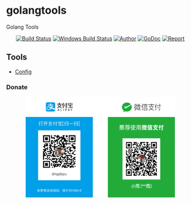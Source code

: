 # golangtools

Golang Tools

<p align="center">
    <a href="https://travis-ci.org/dingdayu/golangtools"><img src="https://travis-ci.org/dingdayu/golangtools.svg?branch=master" alt="Build Status"></img></a>
    <a href="https://ci.appveyor.com/project/dingdayu/golangtools"><img src="https://ci.appveyor.com/api/projects/status/github/dingdayu/golangtools?svg=true&branch=master&passingText=Windows%20-%20OK&failingText=Windows%20-%20failed&pendingText=Windows%20-%20pending" alt="Windows Build Status"></a>
    <a href="https://blog.dingxiaoyu.com"><img src="https://img.shields.io/badge/author-@dingdayu-blue.svg?style=flat" alt="Author"></a>
    <a href="https://godoc.org/github.com/dingdayu/golangtools"><img src="https://godoc.org/github.com/dingdayu/golangtools?status.svg" alt="GoDoc"></a>
    <a href="https://goreportcard.com/report/github.com/dingdayu/golangtools"><img src="https://goreportcard.com/badge/github.com/dingdayu/golangtools" alt="Report"></a>
</p>


## Tools

- [Config](/config)


### Donate

<p align="center">
    <img width="400" src="https://github.com/dingdayu/golangtools/blob/master/donate.png"></img>
</p>
